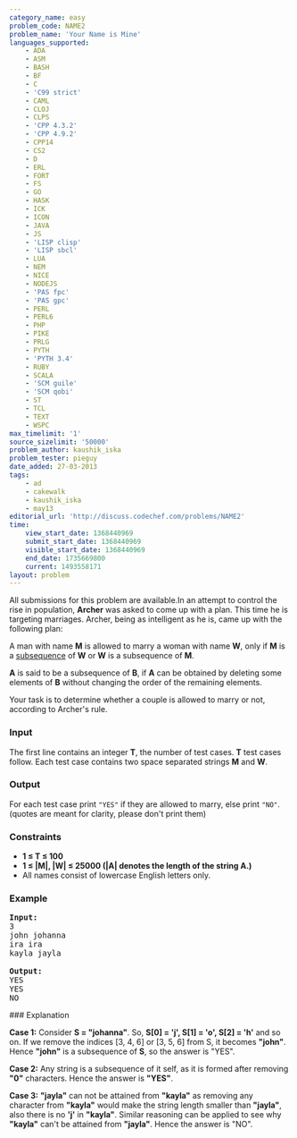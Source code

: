 ```yaml
---
category_name: easy
problem_code: NAME2
problem_name: 'Your Name is Mine'
languages_supported:
    - ADA
    - ASM
    - BASH
    - BF
    - C
    - 'C99 strict'
    - CAML
    - CLOJ
    - CLPS
    - 'CPP 4.3.2'
    - 'CPP 4.9.2'
    - CPP14
    - CS2
    - D
    - ERL
    - FORT
    - FS
    - GO
    - HASK
    - ICK
    - ICON
    - JAVA
    - JS
    - 'LISP clisp'
    - 'LISP sbcl'
    - LUA
    - NEM
    - NICE
    - NODEJS
    - 'PAS fpc'
    - 'PAS gpc'
    - PERL
    - PERL6
    - PHP
    - PIKE
    - PRLG
    - PYTH
    - 'PYTH 3.4'
    - RUBY
    - SCALA
    - 'SCM guile'
    - 'SCM qobi'
    - ST
    - TCL
    - TEXT
    - WSPC
max_timelimit: '1'
source_sizelimit: '50000'
problem_author: kaushik_iska
problem_tester: pieguy
date_added: 27-03-2013
tags:
    - ad
    - cakewalk
    - kaushik_iska
    - may13
editorial_url: 'http://discuss.codechef.com/problems/NAME2'
time:
    view_start_date: 1368440969
    submit_start_date: 1368440969
    visible_start_date: 1368440969
    end_date: 1735669800
    current: 1493558171
layout: problem
---
```

All submissions for this problem are available.In an attempt to control the rise in population, **Archer** was asked to come up with a plan. This time he is targeting marriages. Archer, being as intelligent as he is, came up with the following plan:

A man with name **M** is allowed to marry a woman with name **W**, only if **M** is a [subsequence](http://en.wikipedia.org/wiki/Subsequence) of **W** or **W** is a subsequence of **M**.

**A** is said to be a subsequence of **B**, if **A** can be obtained by deleting some elements of **B** without changing the order of the remaining elements.

Your task is to determine whether a couple is allowed to marry or not, according to Archer's rule.

### Input

The first line contains an integer **T**, the number of test cases. **T** test cases follow. Each test case contains two space separated strings **M** and **W**.

### Output

For each test case print `"YES"` if they are allowed to marry, else print `"NO"`. (quotes are meant for clarity, please don't print them)

### Constraints

- **1 ≤ T ≤ 100**
- **1 ≤ |M|, |W| ≤ 25000 (|A| denotes the length of the string A.)**
- All names consist of lowercase English letters only.

### Example

<pre>
<b>Input:</b>
3
john johanna
ira ira
kayla jayla

<b>Output:</b>
YES
YES
NO
</pre>### Explanation

**Case 1:** Consider **S = "johanna"**. So, **S\[0\] = 'j', S\[1\] = 'o', S\[2\] = 'h'** and so on. If we remove the indices \[3, 4, 6\] or \[3, 5, 6\] from S, it becomes **"john"**. Hence **"john"** is a subsequence of **S**, so the answer is "YES".

**Case 2:** Any string is a subsequence of it self, as it is formed after removing **"0"** characters. Hence the answer is **"YES"**.

**Case 3:** **"jayla"** can not be attained from **"kayla"** as removing any character from **"kayla"** would make the string length smaller than **"jayla"**, also there is no **'j'** in **"kayla"**. Similar reasoning can be applied to see why **"kayla"** can't be attained from **"jayla"**. Hence the answer is "NO".
